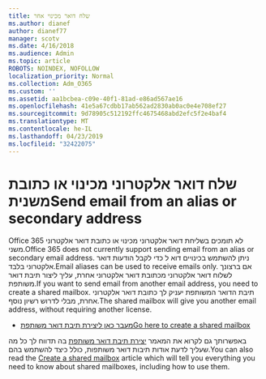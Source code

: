 ```yaml
---
title: שלח דואר מכינוי אחר
ms.author: dianef
author: dianef77
manager: scotv
ms.date: 4/16/2018
ms.audience: Admin
ms.topic: article
ROBOTS: NOINDEX, NOFOLLOW
localization_priority: Normal
ms.collection: Adm_O365
ms.custom: ''
ms.assetid: aa1bcbea-c09e-40f1-81ad-e86ad567ae16
ms.openlocfilehash: 41e5a67cdbb17ab562ad2830ab0ac0e4e708ef27
ms.sourcegitcommit: 9d78905c512192ffc4675468abd2efc5f2e4baf4
ms.translationtype: MT
ms.contentlocale: he-IL
ms.lasthandoff: 04/23/2019
ms.locfileid: "32422075"
---
```

# <a name="send-email-from-an-alias-or-secondary-address"></a><span data-ttu-id="94fe2-102">שלח דואר אלקטרוני מכינוי או כתובת משנית</span><span class="sxs-lookup"><span data-stu-id="94fe2-102">Send email from an alias or secondary address</span></span>

<span data-ttu-id="94fe2-103">Office 365 לא תומכים בשליחת דואר אלקטרוני מכינוי או כתובת דואר אלקטרוני משני.</span><span class="sxs-lookup"><span data-stu-id="94fe2-103">Office 365 does not currently support sending email from an alias or secondary email address.</span></span> <span data-ttu-id="94fe2-104">ניתן להשתמש בכינויים דוא ל כדי לקבל הודעות דואר אלקטרוני בלבד.</span><span class="sxs-lookup"><span data-stu-id="94fe2-104">Email aliases can be used to receive emails only.</span></span> <span data-ttu-id="94fe2-105">אם ברצונך לשלוח דואר אלקטרוני מכתובת דואר אלקטרוני אחרת, עליך ליצור תיבת דואר משותפת.</span><span class="sxs-lookup"><span data-stu-id="94fe2-105">If you want to send email from another email address, you need to create a shared mailbox.</span></span> <span data-ttu-id="94fe2-106">תיבת הדואר המשותפת יעניק לך כתובת דואר אלקטרוני אחרת, מבלי לדרוש רשיון נוסף.</span><span class="sxs-lookup"><span data-stu-id="94fe2-106">The shared mailbox will give you another email address, without requiring another license.</span></span> 
  
- [<span data-ttu-id="94fe2-107">מעבר כאן ליצירת תיבת דואר משותפת</span><span class="sxs-lookup"><span data-stu-id="94fe2-107">Go here to create a shared mailbox</span></span>](https://portal.office.com/AdminPortal/Home#/AssistedGuide/addemailoptions)
    
<span data-ttu-id="94fe2-108">באפשרותך גם לקרוא את המאמר [יצירת תיבת דואר משותפת](https://support.office.com/article/871a246d-3acd-4bba-948e-5de8be0544c9) בה תדווח לך כל מה שעליך לדעת אודות תיבות דואר משותפות, כולל כיצד להשתמש בהם.</span><span class="sxs-lookup"><span data-stu-id="94fe2-108">You can also read the [Create a shared mailbox](https://support.office.com/article/871a246d-3acd-4bba-948e-5de8be0544c9) article which will tell you everything you need to know about shared mailboxes, including how to use them.</span></span> 
  

